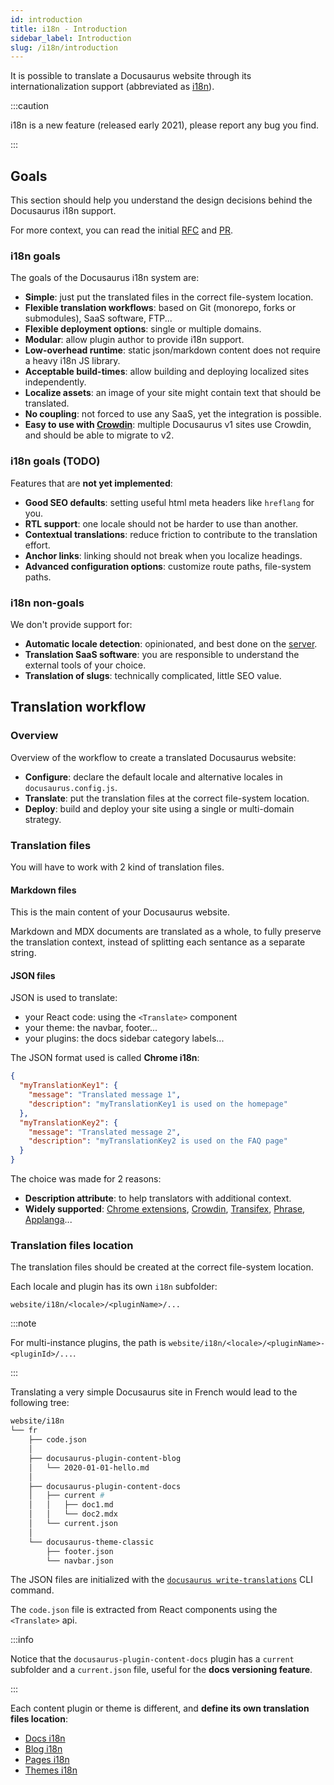 ```yaml
---
id: introduction
title: i18n - Introduction
sidebar_label: Introduction
slug: /i18n/introduction
---
```


It is possible to translate a Docusaurus website through its internationalization support (abbreviated as [i18n](https://en.wikipedia.org/wiki/Internationalization_and_localization)).

:::caution

i18n is a new feature (released early 2021), please report any bug you find.

:::

## Goals

This section should help you understand the design decisions behind the Docusaurus i18n support.

For more context, you can read the initial [RFC](https://github.com/facebook/docusaurus/issues/3317) and [PR](https://github.com/facebook/docusaurus/pull/3325).

### i18n goals

The goals of the Docusaurus i18n system are:

- **Simple**: just put the translated files in the correct file-system location.
- **Flexible translation workflows**: based on Git (monorepo, forks or submodules), SaaS software, FTP...
- **Flexible deployment options**: single or multiple domains.
- **Modular**: allow plugin author to provide i18n support.
- **Low-overhead runtime**: static json/markdown content does not require a heavy i18n JS library.
- **Acceptable build-times**: allow building and deploying localized sites independently.
- **Localize assets**: an image of your site might contain text that should be translated.
- **No coupling**: not forced to use any SaaS, yet the integration is possible.
- **Easy to use with [Crowdin](http://crowdin.com/)**: multiple Docusaurus v1 sites use Crowdin, and should be able to migrate to v2.

### i18n goals (TODO)

Features that are **not yet implemented**:

- **Good SEO defaults**: setting useful html meta headers like `hreflang` for you.
- **RTL support**: one locale should not be harder to use than another.
- **Contextual translations**: reduce friction to contribute to the translation effort.
- **Anchor links**: linking should not break when you localize headings.
- **Advanced configuration options**: customize route paths, file-system paths.

### i18n non-goals

We don't provide support for:

- **Automatic locale detection**: opinionated, and best done on the [server](../deployment.mdx).
- **Translation SaaS software**: you are responsible to understand the external tools of your choice.
- **Translation of slugs**: technically complicated, little SEO value.

## Translation workflow

### Overview

Overview of the workflow to create a translated Docusaurus website:

- **Configure**: declare the default locale and alternative locales in `docusaurus.config.js`.
- **Translate**: put the translation files at the correct file-system location.
- **Deploy**: build and deploy your site using a single or multi-domain strategy.

### Translation files

You will have to work with 2 kind of translation files.

#### Markdown files

This is the main content of your Docusaurus website.

Markdown and MDX documents are translated as a whole, to fully preserve the translation context, instead of splitting each sentance as a separate string.

#### JSON files

JSON is used to translate:

- your React code: using the `<Translate>` component
- your theme: the navbar, footer...
- your plugins: the docs sidebar category labels...

The JSON format used is called **Chrome i18n**:

```json
{
  "myTranslationKey1": {
    "message": "Translated message 1",
    "description": "myTranslationKey1 is used on the homepage"
  },
  "myTranslationKey2": {
    "message": "Translated message 2",
    "description": "myTranslationKey2 is used on the FAQ page"
  }
}
```

The choice was made for 2 reasons:

- **Description attribute**: to help translators with additional context.
- **Widely supported**: [Chrome extensions](https://developer.chrome.com/docs/extensions/mv2/i18n-messages/), [Crowdin](https://support.crowdin.com/file-formats/chrome-json/), [Transifex](https://docs.transifex.com/formats/chrome-json), [Phrase](https://help.phrase.com/help/chrome-json-messages), [Applanga](https://www.applanga.com/docs/formats/chrome_i18n_json)...

### Translation files location

The translation files should be created at the correct file-system location.

Each locale and plugin has its own `i18n` subfolder:

```
website/i18n/<locale>/<pluginName>/...
```

:::note

For multi-instance plugins, the path is `website/i18n/<locale>/<pluginName>-<pluginId>/...`.

:::

Translating a very simple Docusaurus site in French would lead to the following tree:

```bash
website/i18n
└── fr
    ├── code.json
    │
    ├── docusaurus-plugin-content-blog
    │   └── 2020-01-01-hello.md
    │
    ├── docusaurus-plugin-content-docs
    │   ├── current #
    │   │   ├── doc1.md
    │   │   └── doc2.mdx
    │   └── current.json
    │
    └── docusaurus-theme-classic
        ├── footer.json
        └── navbar.json
```

The JSON files are initialized with the [`docusaurus write-translations`](../cli.md#docusaurus-write-translations) CLI command.

The `code.json` file is extracted from React components using the `<Translate>` api.

:::info

Notice that the `docusaurus-plugin-content-docs` plugin has a `current` subfolder and a `current.json` file, useful for the **docs versioning feature**.

:::

Each content plugin or theme is different, and **define its own translation files location**:

- [Docs i18n](../api/plugins/plugin-content-docs.md#i18n)
- [Blog i18n](../api/plugins/plugin-content-blog.md#i18n)
- [Pages i18n](../api/plugins/plugin-content-pages.md#i18n)
- [Themes i18n](../api/themes/theme-configuration.md#i18n)
